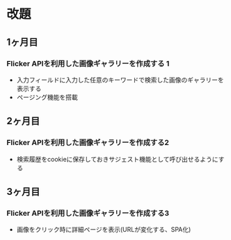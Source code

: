 # 改題
## 1ヶ月目
### Flicker APIを利用した画像ギャラリーを作成する 1

- 入力フィールドに入力した任意のキーワードで検索した画像のギャラリーを表示する
- ページング機能を搭載

## 2ヶ月目
### Flicker APIを利用した画像ギャラリーを作成する2

- 検索履歴をcookieに保存しておきサジェスト機能として呼び出せるようにする

## 3ヶ月目
### Flicker APIを利用した画像ギャラリーを作成する3

- 画像をクリック時に詳細ページを表示(URLが変化する、SPA化)
